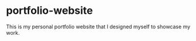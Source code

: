 # portfolio-website

This is my personal portfolio website that I designed myself to showcase my work.
